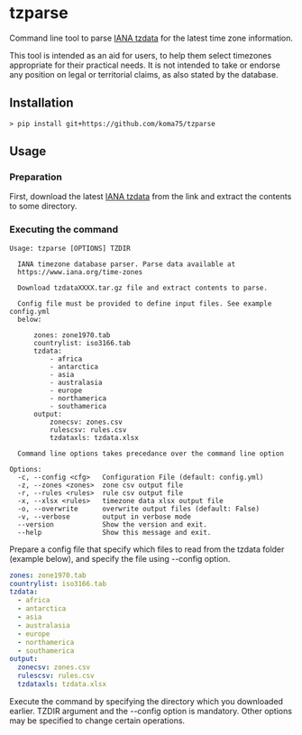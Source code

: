 tzparse
========================================================================

Command line tool to parse [IANA tzdata][IANA]
for the latest time zone information.

This tool is intended as an aid for users, to help them select timezones
appropriate for their practical needs.  It is not intended to take or
endorse any position on legal or territorial claims, as also stated by
the database.

Installation
------------------------------------------------------------------------

~~~shell
> pip install git+https://github.com/koma75/tzparse
~~~

Usage
------------------------------------------------------------------------

### Preparation

First, download the latest [IANA tzdata][IANA] from the link and extract
the contents to some directory.

### Executing the command

~~~shell
Usage: tzparse [OPTIONS] TZDIR

  IANA timezone database parser. Parse data available at
  https://www.iana.org/time-zones

  Download tzdataXXXX.tar.gz file and extract contents to parse.

  Config file must be provided to define input files. See example config.yml
  below:

      zones: zone1970.tab
      countrylist: iso3166.tab
      tzdata:
          - africa
          - antarctica
          - asia
          - australasia
          - europe
          - northamerica
          - southamerica
      output:
          zonecsv: zones.csv
          rulescsv: rules.csv
          tzdataxls: tzdata.xlsx

  Command line options takes precedance over the command line option

Options:
  -c, --config <cfg>   Configuration File (default: config.yml)
  -z, --zones <zones>  zone csv output file
  -r, --rules <rules>  rule csv output file
  -x, --xlsx <rules>   timezone data xlsx output file
  -o, --overwrite      overwrite output files (default: False)
  -v, --verbose        output in verbose mode
  --version            Show the version and exit.
  --help               Show this message and exit.
~~~

Prepare a config file that specify which files to read from
the tzdata folder (example below), and specify the file using --config
option.

~~~yaml
zones: zone1970.tab
countrylist: iso3166.tab
tzdata:
  - africa
  - antarctica
  - asia
  - australasia
  - europe
  - northamerica
  - southamerica
output:
  zonecsv: zones.csv
  rulescsv: rules.csv
  tzdataxls: tzdata.xlsx
  ~~~

Execute the command by specifying the directory which you downloaded
earlier.
TZDIR argument and the --config option is mandatory.
Other options may be specified to change certain operations.

[IANA]:https://www.iana.org/time-zones
